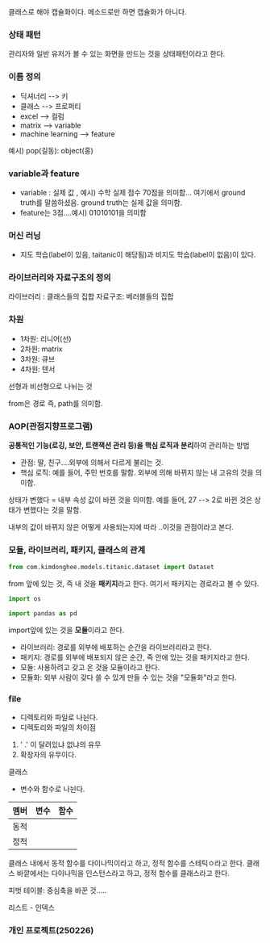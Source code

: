 


클래스로 해야 캡슐화이다. 메소드로만 하면 캡슐화가 아니다. 

### 상태 패턴
관리자와 일반 유저가 볼 수 있는 화면을 만드는 것을 상태패턴이라고 한다. 


### 이름 정의

- 딕셔너리 --> 키
- 클래스 --> 프로퍼티
- excel --> 컬럼
- matrix --> variable
- machine learning --> feature

예시) pop(길동): object(홍)
### variable과 feature
- variable : 실제 값 , 예시) 수학 실제 점수 70점을 의미함... 여기에서 ground truth를 말씀하셨음.  ground truth는 실제 값을 의미함.
- feature는 3점....예시) 01010101을 의미함

### 머신 러닝
- 지도 학습(label이 있음, taitanic이 해당됨)과 비지도 학습(label이 없음)이 있다.

### 라이브러리와 자료구조의 정의
라이브러리 : 클래스들의 집합
자료구조: 베러블들의 집합

### 차원
- 1차원: 리니어(선)
- 2차원: matrix
- 3차원: 큐브
- 4차원: 텐서


선형과 비선형으로 나뉘는 것


from은 경로 즉, path를 의미함.



### AOP(관점지향프로그램)
**공통적인 기능(로깅, 보안, 트랜잭션 관리 등)을 핵심 로직과 분리**하여 관리하는 방법



- 관점: 딸, 친구....외부에 의해서 다르게 불리는 것.
- 핵심 로직: 예를 들어, 주민 번호를 말함. 외부에 의해 바뀌지 않는 내 고유의 것을 의미함.


상태가 변했다 = 내부 속성 값이 바뀐 것을 의미함. 예를 들어, 27 --> 2로 바뀐 것은 상태가 변했다는 것을 말함.

내부의 값이 바뀌지 않은 어떻게 사용되는지에 따라 ..이것을 관점이라고 본다.


### 모듈, 라이브러리, 패키지, 클래스의 관계

```python
from com.kimdonghee.models.titanic.dataset import Dataset 
```

from 앞에 있는 것, 즉 내 것을 **패키지**라고 한다. 여기서 패키지는 경로라고 볼 수 있다.

```python
import os

import pandas as pd
```
import앞에 있는 것을 **모듈**이라고 한다. 

- 라이브러리: 경로를 외부에 배포하는 순간을 라이브러리라고 한다.
- 패키지: 경로를 외부에 배포되지 않은 순간, 즉 안에 있는 것을 패키지라고 한다.
- 모듈: 사용하려고 갖고 온 것을 모듈이라고 한다.
- 모듈화: 외부 사람이 갖다 쓸 수 있게 만들 수 있는 것을 "모듈화"라고 한다.

### file 
- 디렉토리와 파일로 나뉜다. 
- 디렉토리와 파일의 차이점
1) ' .' 이 달려있냐 없냐의 유무
2)  확장자의 유무이다.

클래스  
- 변수와 함수로 나뉜다.

| 멤버  | 변수  | 함수  |
| --- | --- | --- |
| 동적  |     |     |
| 정적  |     |     |
클래스 내에서 동적 함수를 다이나믹이라고 하고, 정적 함수를 스테틱ㅇ라고 한다. 클래스 바깥에서는 다이나믹을 인스턴스라고 하고,  정적 함수를 클래스라고 한다. 


피벗 테이블: 중심축을 바꾼 것.....


리스트 - 인덱스



### 개인 프로젝트(250226)

